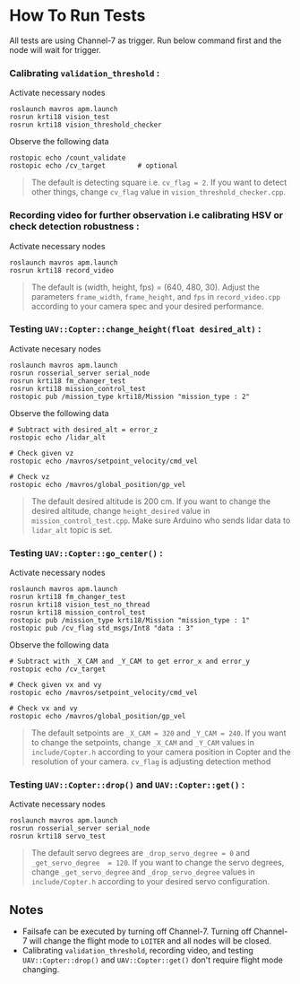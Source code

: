 # How To Run Tests

All tests are using Channel-7 as trigger. Run below command first and the node will wait for trigger.

### Calibrating `validation_threshold` :
Activate necessary nodes
```shell
roslaunch mavros apm.launch
rosrun krti18 vision_test
rosrun krti18 vision_threshold_checker
```
Observe the following data
```shell
rostopic echo /count_validate
rostopic echo /cv_target		# optional
```
> The default is detecting square i.e. `cv_flag = 2`. If you want to detect other things, change `cv_flag` value in `vision_threshold_checker.cpp`.

### Recording video for further observation i.e calibrating HSV or check detection robustness :
Activate necessary nodes
```shell
roslaunch mavros apm.launch
rosrun krti18 record_video
```
> The default is (width, height, fps) = (640, 480, 30). Adjust the parameters `frame_width`, `frame_height`, and `fps` in `record_video.cpp` according to your camera spec and your desired performance.

### Testing `UAV::Copter::change_height(float desired_alt)` :
Activate necesary nodes
```shell
roslaunch mavros apm.launch
rosrun rosserial_server serial_node
rosrun krti18 fm_changer_test
rosrun krti18 mission_control_test
rostopic pub /mission_type krti18/Mission "mission_type : 2"
```
Observe the following data
```shell
# Subtract with desired_alt = error_z
rostopic echo /lidar_alt

# Check given vz
rostopic echo /mavros/setpoint_velocity/cmd_vel

# Check vz
rostopic echo /mavros/global_position/gp_vel
```
> The default desired altitude is 200 cm. If you  want to change the desired altitude, change `height_desired` value in `mission_control_test.cpp`.
> Make sure Arduino who sends lidar data to `lidar_alt` topic is set.

### Testing `UAV::Copter::go_center()` :
Activate necessary nodes
```shell
roslaunch mavros apm.launch
rosrun krti18 fm_changer_test
rosrun krti18 vision_test_no_thread
rosrun krti18 mission_control_test
rostopic pub /mission_type krti18/Mission "mission_type : 1"
rostopic pub /cv_flag std_msgs/Int8 "data : 3"
```
Observe the following data
```shell
# Subtract with _X_CAM and _Y_CAM to get error_x and error_y
rostopic echo /cv_target

# Check given vx and vy
rostopic echo /mavros/setpoint_velocity/cmd_vel

# Check vx and vy
rostopic echo /mavros/global_position/gp_vel
```
> The default setpoints are `_X_CAM = 320` and `_Y_CAM = 240`. If you want to change the setpoints, change `_X_CAM` and `_Y_CAM` values in `include/Copter.h` according to your camera position in Copter and the resolution of your camera.
> `cv_flag` is adjusting detection method

### Testing `UAV::Copter::drop()` and `UAV::Copter::get()` :
Activate necessary nodes
```shell
roslaunch mavros apm.launch
rosrun rosserial_server serial_node
rosrun krti18 servo_test
```
> The default servo degrees are `_drop_servo_degree = 0` and `_get_servo_degree  = 120`. If you want to change the servo degrees, change `_get_servo_degree` and `_drop_servo_degree` values in `include/Copter.h` according to your desired servo configuration.

## Notes
- Failsafe can be executed by turning off Channel-7. Turning off Channel-7 will change the flight mode to `LOITER` and all nodes will be closed.
- Calibrating `validation_threshold`, recording video, and testing `UAV::Copter::drop()` and `UAV::Copter::get()` don't require flight mode changing.
